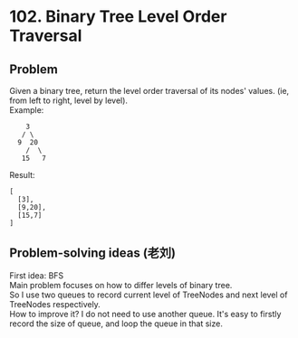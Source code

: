 # 102. Binary Tree Level Order Traversal

## Problem
Given a binary tree, return the level order traversal of its nodes' values. (ie, from left to right, level by level).  
Example:  
```
    3
   / \
  9  20
    /  \
   15   7
```
Result:
```
[
  [3],
  [9,20],
  [15,7]
]
```

## Problem-solving ideas (老刘)
First idea: BFS  
Main problem focuses on how to differ levels of binary tree.  
So I use two queues to record current level of TreeNodes and next level of TreeNodes respectively.  
How to improve it? I do not need to use another queue. It's easy to firstly record the size of queue, and loop the queue in that size.
